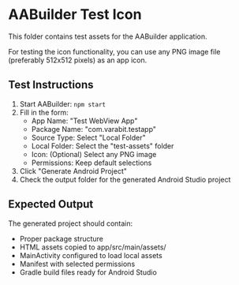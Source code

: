 # AABuilder Test Icon

This folder contains test assets for the AABuilder application.

For testing the icon functionality, you can use any PNG image file (preferably 512x512 pixels) as an app icon.

## Test Instructions

1. Start AABuilder: `npm start`
2. Fill in the form:
   - App Name: "Test WebView App"
   - Package Name: "com.varabit.testapp"
   - Source Type: Select "Local Folder"
   - Local Folder: Select the "test-assets" folder
   - Icon: (Optional) Select any PNG image
   - Permissions: Keep default selections
3. Click "Generate Android Project"
4. Check the output folder for the generated Android Studio project

## Expected Output

The generated project should contain:
- Proper package structure
- HTML assets copied to app/src/main/assets/
- MainActivity configured to load local assets
- Manifest with selected permissions
- Gradle build files ready for Android Studio